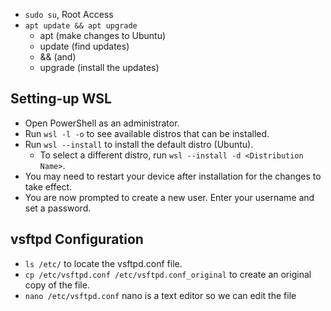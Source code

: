 * `sudo su`, Root Access
* `apt update && apt upgrade`
    * apt (make changes to Ubuntu)
    * update (find updates)
    * && (and)
    * upgrade (install the updates)


## Setting-up WSL

* Open PowerShell as an administrator.
* Run `wsl -l -o` to see available distros that can be installed.
* Run `wsl --install` to install the default distro (Ubuntu).
    * To select a different distro, run `wsl --install -d <Distribution Name>`.
* You may need to restart your device after installation for the changes to take effect.
* You are now prompted to create a new user. Enter your username and set a password.

## vsftpd Configuration
* `ls /etc/` to locate the vsftpd.conf file.
* `cp /etc/vsftpd.conf /etc/vsftpd.conf_original` to create an original copy of the file.
* `nano /etc/vsftpd.conf` nano is a text editor so we can edit the file
